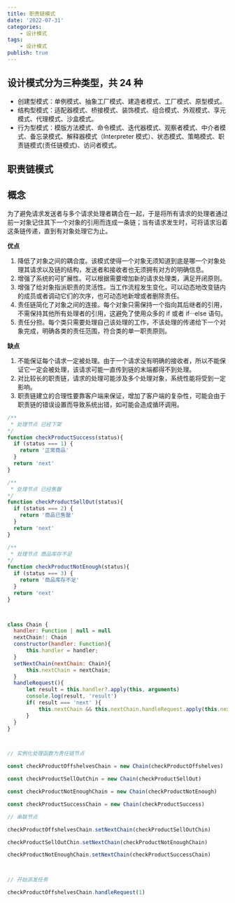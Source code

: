 ```yaml
---
title: 职责链模式
date: '2022-07-31'
categories:
    - 设计模式
tags:
    - 设计模式
publish: true
---
```


## 设计模式分为三种类型，共 24 种

-   创建型模式：单例模式、抽象工厂模式、建造者模式、工厂模式、原型模式。
-   结构型模式：适配器模式、桥接模式、装饰模式、组合模式、外观模式、享元模式、代理模式、沙盒模式。
-   行为型模式：模版方法模式、命令模式、迭代器模式、观察者模式、中介者模式、备忘录模式、解释器模式（Interpreter 模式）、状态模式、策略模式、职责链模式(责任链模式)、访问者模式。

## 职责链模式

## 概念

为了避免请求发送者与多个请求处理者耦合在一起，于是将所有请求的处理者通过前一对象记住其下一个对象的引用而连成一条链；当有请求发生时，可将请求沿着这条链传递，直到有对象处理它为止。

**优点**

1. 降低了对象之间的耦合度。该模式使得一个对象无须知道到底是哪一个对象处理其请求以及链的结构，发送者和接收者也无须拥有对方的明确信息。
2. 增强了系统的可扩展性。可以根据需要增加新的请求处理类，满足开闭原则。
3. 增强了给对象指派职责的灵活性。当工作流程发生变化，可以动态地改变链内的成员或者调动它们的次序，也可动态地新增或者删除责任。
4. 责任链简化了对象之间的连接。每个对象只需保持一个指向其后继者的引用，不需保持其他所有处理者的引用，这避免了使用众多的 if 或者 if···else 语句。
5. 责任分担。每个类只需要处理自己该处理的工作，不该处理的传递给下一个对象完成，明确各类的责任范围，符合类的单一职责原则。

**缺点**

1. 不能保证每个请求一定被处理。由于一个请求没有明确的接收者，所以不能保证它一定会被处理，该请求可能一直传到链的末端都得不到处理。
2. 对比较长的职责链，请求的处理可能涉及多个处理对象，系统性能将受到一定影响。
3. 职责链建立的合理性要靠客户端来保证，增加了客户端的复杂性，可能会由于职责链的错误设置而导致系统出错，如可能会造成循环调用。

```js
/**
 * 处理节点 已经下架
*/
function checkProductSuccess(status){
  if (status === 1) {
    return '正常商品'
  }
  return 'next'
}

/**
 * 处理节点 已经售罄
*/
function checkProductSellOut(status){
  if (status === 2) {
    return '商品已售罄'
  }
  return 'next'
}

/**
 * 处理节点 商品库存不足
*/
function checkProductNotEnough(status){
  if (status === 3) {
    return '商品库存不足'
  }
  return 'next'
}



class Chain {
  handler: Function | null = null
  nextChain!: Chain
  constructor(handler: Function){
      this.handler = handler;
  }
  setNextChain(nextChain: Chain){
      this.nextChain = nextChain;
  }
  handleRequest(){
      let result = this.handler?.apply(this, arguments)
      console.log(result, 'result')
      if( result === 'next' ){
          this.nextChain && this.nextChain.handleRequest.apply(this.nextChain, arguments)
      }
  }
}



// 实例化处理函数为责任链节点

const checkProductOffshelvesChain = new Chain(checkProductOffshelves)

const checkProductSellOutChin = new Chain(checkProductSellOut)

const checkProductNotEnoughChain = new Chain(checkProductNotEnough)

const checkProductSuccessChain = new Chain(checkProductSuccess)

// 串联节点

checkProductOffshelvesChain.setNextChain(checkProductSellOutChin)

checkProductSellOutChin.setNextChain(checkProductNotEnoughChain)

checkProductNotEnoughChain.setNextChain(checkProductSuccessChain)



// 开始派发任务

checkProductOffshelvesChain.handleRequest(1)


```

